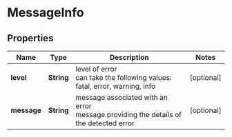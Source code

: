 # MessageInfo


## Properties

| Name | Type | Description | Notes |
|------------ | ------------- | ------------- | -------------|
**level** | **String** | level of error<br>can take the following values: fatal, error, warning, info |[optional]|
**message** | **String** | message associated with an error<br>message providing the details of the detected error |[optional]|